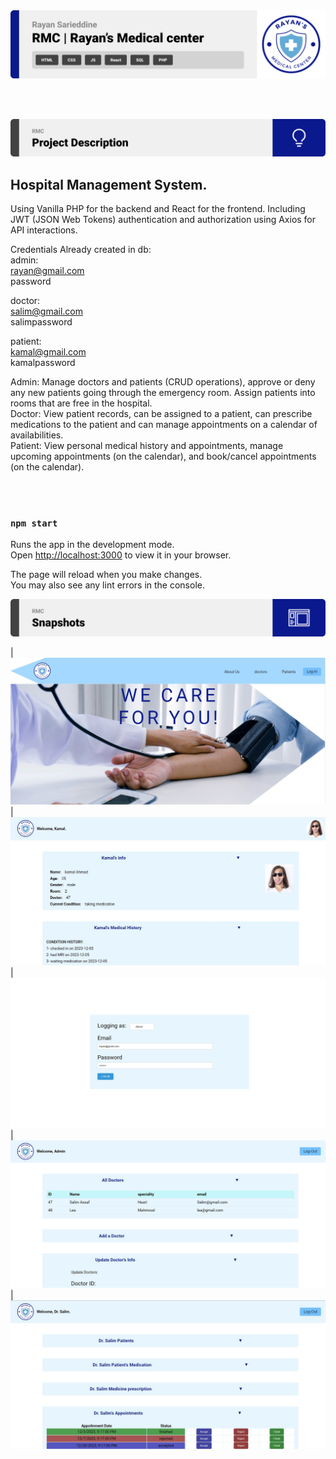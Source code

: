 <img src="./readme/title1.svg"/>

<br><br>

<!-- project philosophy -->
<img src="./readme/title2.svg"/>

## Hospital Management System.

Using Vanilla PHP for the backend and React for the frontend. Including JWT (JSON Web Tokens) authentication and authorization using Axios for API interactions.

Credentials Already created in db:  
admin:  
rayan@gmail.com  
password

doctor:  
salim@gmail.com  
salimpassword

patient:  
kamal@gmail.com  
kamalpassword

Admin: Manage doctors and patients (CRUD operations), approve or deny any new patients going through the emergency room. Assign patients into rooms that are free in the hospital.  
Doctor: View patient records, can be assigned to a patient, can prescribe medications to the patient and can manage appointments on a calendar of availabilities.  
Patient: View personal medical history and appointments, manage upcoming appointments (on the calendar), and book/cancel appointments (on the calendar).

<br><br>

### `npm start`

Runs the app in the development mode.\
Open [http://localhost:3000](http://localhost:3000) to view it in your browser.

The page will reload when you make changes.\
You may also see any lint errors in the console.

<!-- Prototyping -->
<img src="./readme/title3.svg"/>

| ![Landing](./readme/demo1.jpg)
| ![Landing](./readme/demo2.jpg)
| ![Landing](./readme/demo3.jpg)
| ![Landing](./readme/demo4.jpg)
| ![Landing](./readme/demo5.jpg)
